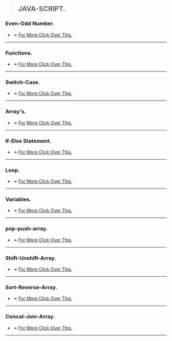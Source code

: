 > ## JAVA-SCRIPT.

### Even-Odd Number.
* -> [For More Click Over This.](./MD/Even-Odd-Number.md)
---

### Functions.
* -> [For More Click Over This.](./MD/Function.md)
---

### Switch-Case.
* -> [For More Click Over This.](./MD/Switch-case.md)
---

### Array's.
* -> [For More Click Over This.](./MD/array.md)
---

### If-Else Statement.
* -> [For More Click Over This.](./MD/If-Else.md)
---

### Loop.
* -> [For More Click Over This.](./MD/loop.md)
---
### Variables.
* -> [For More Click Over This.](./MD/Variable.md)
---
### pop-push-array.
* -> [For More Click Over This.](./MD/pop-push-array.md)
---
### Shift-Unshift-Array.
* -> [For More Click Over This.](./MD/shift-unshift.md)
---
### Sort-Reverse-Array.
* -> [For More Click Over This.](./MD/sort-reverse-array.md)
---
### Concat-Join-Array.
* -> [For More Click Over This.](./MD/Concat-Join-Array.md)
---